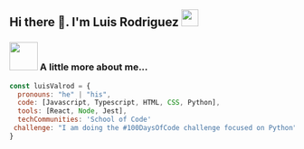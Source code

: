 <h2> Hi there 👋. I'm Luis Rodriguez <img src="https://media.giphy.com/media/WUlplcMpOCEmTGBtBW/giphy.gif" width="30"></h2>

### <img src="[https://media.giphy.com/media/VgCDAzcKvsR6OM0uWg/giphy.gif](https://media2.giphy.com/media/v1.Y2lkPTc5MGI3NjExYms1M2RmaGlnejQ4aDFvZHpsZWxtMTYzZm8waWUxa2dzYXoxcHU3cyZlcD12MV9pbnRlcm5hbF9naWZfYnlfaWQmY3Q9Zw/a5viI92PAF89q/giphy.gif)" width="50"> A little more about me...  
```javascript
const luisValrod = {
  pronouns: "he" | "his",
  code: [Javascript, Typescript, HTML, CSS, Python],
  tools: [React, Node, Jest],
  techCommunities: 'School of Code'
 challenge: "I am doing the #100DaysOfCode challenge focused on Python"
}
```
<!--![Luis Rodriguez](https://farm3.static.flickr.com/2515/3911058195_c806128b89_m.jpg)
I am an enthusiastic and ambitious individual who thrives on learning and embracing new challenges. Over my thirteen-year tenure as a teacher, I honed valuable skills such as meticulous attention to detail, the ability to dissect complex problems, effective communication, and creative problem-solving. These skills have proven invaluable in my transition to a full-stack developer, a field where I discovered a spark that reignited my passion and motivation for continuous learning and skill enhancement.*!-->
<!--
**LuisValrod/LuisValrod** is a ✨ _special_ ✨ repository because its `README.md` (this file) appears on your GitHub profile.

Here are some ideas to get you started:

- 🔭 I’m currently working on ...
- 🌱 I’m currently learning ...
- 👯 I’m looking to collaborate on ...
- 🤔 I’m looking for help with ...
- 💬 Ask me about ...
- 📫 How to reach me: ...
- 😄 Pronouns: ...
- ⚡ Fun fact: ...
-->
